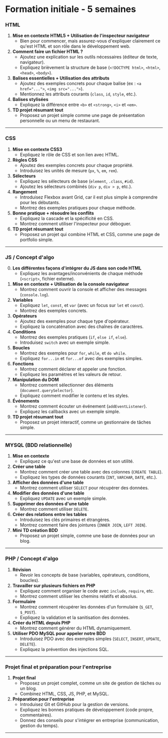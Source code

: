 # Formation initiale - 5 semaines
 
### HTML
1. **Mise en contexte HTML5 + Utilisation de l'inspecteur navigateur**  
   - Bien pour commencer, mais assurez-vous d'expliquer clairement ce qu'est HTML et son rôle dans le développement web.
2. **Comment faire un fichier HTML ?**  
   - Ajoutez une explication sur les outils nécessaires (éditeur de texte, navigateur).
   - Expliquez brièvement la structure de base (`<!DOCTYPE html>`, `<html>`, `<head>`, `<body>`).
3. **Balises essentielles + Utilisation des attributs**  
   - Ajoutez des exemples concrets pour chaque balise (ex : `<a href="...">`, `<img src="...">`).
   - Mentionnez les attributs courants (`class`, `id`, `style`, etc.).
4. **Balises stylisées**  
   - Expliquez la différence entre `<b>` et `<strong>`, `<i>` et `<em>`.
5. **TD projet résumant tout**  
   - Proposez un projet simple comme une page de présentation personnelle ou un menu de restaurant.
 
---
 
### CSS
1. **Mise en contexte CSS3**  
   - Expliquez le rôle de CSS et son lien avec HTML.
2. **Règles CSS**  
   - Ajoutez des exemples concrets pour chaque propriété.
   - Introduisez les unités de mesure (`px`, `%`, `em`, `rem`).
3. **Sélecteurs**  
   - Expliquez les sélecteurs de base (`element`, `.class`, `#id`).
   - Ajoutez les sélecteurs combinés (`div p`, `div > p`, etc.).
4. **Rangement**  
   - Introduisez Flexbox avant Grid, car il est plus simple à comprendre pour les débutants.
   - Montrez des exemples pratiques pour chaque méthode.
5. **Bonne pratique + résoudre les conflits**  
   - Expliquez la cascade et la spécificité en CSS.
   - Montrez comment utiliser l'inspecteur pour déboguer.
6. **TD projet résumant tout**  
   - Proposez un projet qui combine HTML et CSS, comme une page de portfolio simple.
 
---
 
### JS / Concept d'algo
0. **Les différentes façons d'intégrer du JS dans son code HTML**  
   - Expliquez les avantages/inconvénients de chaque méthode (`<script>`, fichier externe).
1. **Mise en contexte + Utilisation de la console navigateur**  
   - Montrez comment ouvrir la console et afficher des messages (`console.log`).
2. **Variables**  
   - Expliquez `let`, `const`, et `var` (avec un focus sur `let` et `const`).
   - Montrez des exemples concrets.
3. **Opérateurs**  
   - Ajoutez des exemples pour chaque type d'opérateur.
   - Expliquez la concaténation avec des chaînes de caractères.
4. **Conditions**  
   - Montrez des exemples pratiques (`if`, `else if`, `else`).
   - Introduisez `switch` avec un exemple simple.
5. **Boucles**  
   - Montrez des exemples pour `for`, `while`, et `do while`.
   - Expliquez `for...in` et `for...of` avec des exemples simples.
6. **Fonctions**  
   - Montrez comment déclarer et appeler une fonction.
   - Expliquez les paramètres et les valeurs de retour.
7. **Manipulation du DOM**  
   - Montrez comment sélectionner des éléments (`document.querySelector`).
   - Expliquez comment modifier le contenu et les styles.
8. **Événements**  
   - Montrez comment écouter un événement (`addEventListener`).
   - Expliquez les callbacks avec un exemple simple.
9. **TD projet résumant tout**  
   - Proposez un projet interactif, comme un gestionnaire de tâches simple.
 
---
 
### MYSQL (BDD relationnelle)
1. **Mise en contexte**  
   - Expliquez ce qu'est une base de données et son utilité.
2. **Créer une table**  
   - Montrez comment créer une table avec des colonnes (`CREATE TABLE`).
   - Expliquez les types de données courants (`INT`, `VARCHAR`, `DATE`, etc.).
3. **Afficher des données d'une table**  
   - Montrez comment utiliser `SELECT` pour récupérer des données.
4. **Modifier des données d'une table**  
   - Expliquez `UPDATE` avec un exemple simple.
5. **Supprimer des données d'une table**  
   - Montrez comment utiliser `DELETE`.
6. **Créer des relations entre les tables**  
   - Introduisez les clés primaires et étrangères.
   - Montrez comment faire des jointures (`INNER JOIN`, `LEFT JOIN`).
7. **Mini TD création BDD**  
   - Proposez un projet simple, comme une base de données pour un blog.
 
---
 
### PHP / Concept d'algo
1. **Révision**  
   - Revoir les concepts de base (variables, opérateurs, conditions, boucles).
2. **Travailler sur plusieurs fichiers en PHP**  
   - Expliquez comment organiser le code avec `include`, `require`, etc.
   - Montrez comment utiliser les chemins relatifs et absolus.
3. **Formulaire**  
   - Montrez comment récupérer les données d'un formulaire (`$_GET`, `$_POST`).
   - Expliquez la validation et la sanitisation des données.
4. **Créer du HTML depuis PHP**  
   - Montrez comment générer du HTML dynamiquement.
5. **Utiliser PDO MySQL pour appeler notre BDD**  
   - Introduisez PDO avec des exemples simples (`SELECT`, `INSERT`, `UPDATE`, `DELETE`).
   - Expliquez la prévention des injections SQL.
 
---
 
### Projet final et préparation pour l'entreprise
1. **Projet final**  
   - Proposez un projet complet, comme un site de gestion de tâches ou un blog.
   - Combinez HTML, CSS, JS, PHP, et MySQL.
2. **Préparation pour l'entreprise**  
   - Introduisez Git et GitHub pour la gestion de versions.
   - Expliquez les bonnes pratiques de développement (code propre, commentaires).
   - Donnez des conseils pour s'intégrer en entreprise (communication, gestion du temps).
 
---